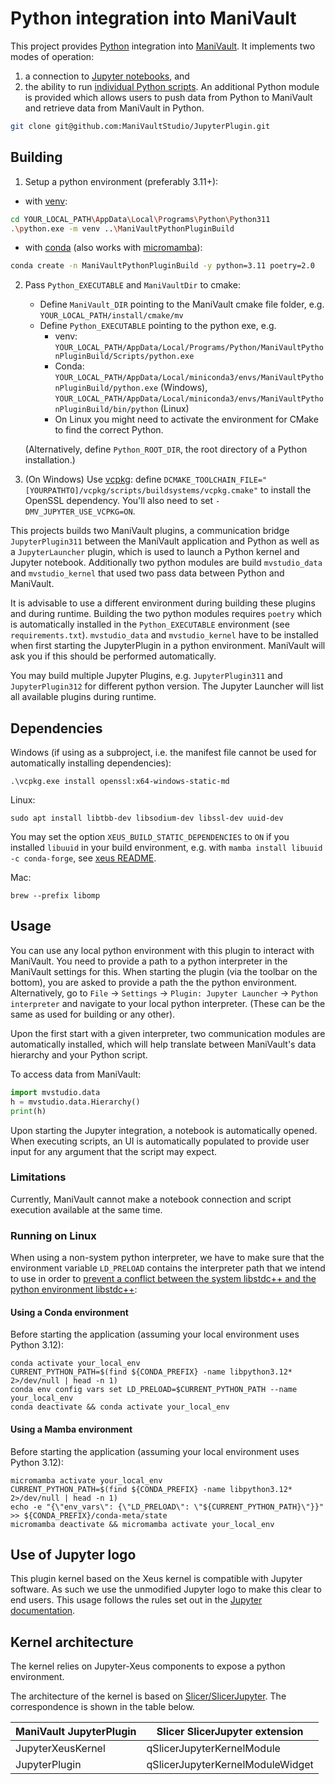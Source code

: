 # Python integration into ManiVault

This project provides [Python](https://en.wikipedia.org/wiki/Python_(programming_language)) integration into [ManiVault](https://github.com/ManiVaultStudio/core). It implements two modes of operation: 
1. a connection to [Jupyter notebooks](https://jupyter.org/), and
2. the ability to run [individual Python scripts](./docs/Python_scripts_for_ManiVault.md). 
An additional Python module is provided which  allows users to push data from Python to ManiVault and retrieve data from ManiVault in Python. 

```bash
git clone git@github.com:ManiVaultStudio/JupyterPlugin.git
```

## Building

1. Setup a python environment (preferably 3.11+):
- with [venv](https://docs.python.org/3.11/library/venv.html):
```bash
cd YOUR_LOCAL_PATH\AppData\Local\Programs\Python\Python311
.\python.exe -m venv ..\ManiVaultPythonPluginBuild
```
- with [conda](https://docs.conda.io/projects/conda/en/latest/user-guide/tasks/manage-environments.html) (also works with [micromamba](https://mamba.readthedocs.io/en/latest/user_guide/micromamba.html)):
```bash
conda create -n ManiVaultPythonPluginBuild -y python=3.11 poetry=2.0
```
2. Pass `Python_EXECUTABLE` and `ManiVaultDir` to cmake:
    - Define `ManiVault_DIR` pointing to the ManiVault cmake file folder, e.g. `YOUR_LOCAL_PATH/install/cmake/mv`
    - Define `Python_EXECUTABLE` pointing to the python exe, e.g. 
        - venv: `YOUR_LOCAL_PATH/AppData/Local/Programs/Python/ManiVaultPythonPluginBuild/Scripts/python.exe`
        - Conda: `YOUR_LOCAL_PATH/AppData/Local/miniconda3/envs/ManiVaultPythonPluginBuild/python.exe` (Windows), `YOUR_LOCAL_PATH/AppData/Local/miniconda3/envs/ManiVaultPythonPluginBuild/bin/python` (Linux)
        - On Linux you might need to activate the environment for CMake to find the correct Python.

    (Alternatively, define `Python_ROOT_DIR`, the root directory of a Python installation.)

3. (On Windows) Use [vcpkg](https://github.com/microsoft/vcpkg): define `DCMAKE_TOOLCHAIN_FILE="[YOURPATHTO]/vcpkg/scripts/buildsystems/vcpkg.cmake"` to install the OpenSSL dependency. You'll also need to set `-DMV_JUPYTER_USE_VCPKG=ON`.

This projects builds two ManiVault plugins, a communication bridge `JupyterPlugin311` between the ManiVault application and Python as well as a `JupyterLauncher` plugin, which is used to launch a Python kernel and Jupyter notebook.
Additionally two python modules are build `mvstudio_data` and `mvstudio_kernel` that used two pass data between Python and ManiVault. 

It is advisable to use a different environment during building these plugins and during runtime.
Building the two python modules requires `poetry` which is automatically installed in the `Python_EXECUTABLE` environment (see `requirements.txt`).
`mvstudio_data` and `mvstudio_kernel` have to be installed when first starting the JupyterPlugin in a python environment.
ManiVault will ask you if this should be performed automatically.

You may build multiple Jupyter Plugins, e.g. `JupyterPlugin311` and `JupyterPlugin312` for different python version. 
The Jupyter Launcher will list all available plugins during runtime.

## Dependencies

Windows (if using as a subproject, i.e. the manifest file cannot be used for automatically installing dependencies):
```
.\vcpkg.exe install openssl:x64-windows-static-md
```

Linux:
```
sudo apt install libtbb-dev libsodium-dev libssl-dev uuid-dev
```

You may set the option `XEUS_BUILD_STATIC_DEPENDENCIES` to `ON` if you installed `libuuid` in your build environment, e.g. with `mamba install libuuid -c conda-forge`, see [xeus README](https://github.com/jupyter-xeus/xeus?tab=readme-ov-file#building-from-source).

Mac:
```
brew --prefix libomp
```

## Usage

You can use any local python environment with this plugin to interact with ManiVault. 
You need to provide a path to a python interpreter in the ManiVault settings for this. 
When starting the plugin (via the toolbar on the bottom), you are asked to provide a path the the python environment.
Alternatively, go to `File` -> `Settings` -> `Plugin: Jupyter Launcher` -> `Python interpreter` and navigate to your local python interpreter. (These can be the same as used for building or any other).

Upon the first start with a given interpreter, two communication modules are automatically installed, which will help translate between ManiVault's data hierarchy and your Python script.

To access data from ManiVault:
```python
import mvstudio.data
h = mvstudio.data.Hierarchy()
print(h)
```

Upon starting the Jupyter integration, a notebook is automatically opened.
When executing scripts, an UI is automatically populated to provide user input for any argument that the script may expect.

### Limitations

Currently, ManiVault cannot make a notebook connection and script execution available at the same time. 

### Running on Linux

When using a non-system python interpreter, we have to make sure that the environment variable `LD_PRELOAD` contains the interpreter path that we intend to use in order to [prevent a conflict between the system libstdc++ and the python environment libstdc++](https://www.scivision.dev/conda-python-libstdc-/):

#### Using a Conda environment

Before starting the application (assuming your local environment uses Python 3.12):
```
conda activate your_local_env
CURRENT_PYTHON_PATH=$(find ${CONDA_PREFIX} -name libpython3.12* 2>/dev/null | head -n 1)
conda env config vars set LD_PRELOAD=$CURRENT_PYTHON_PATH --name your_local_env
conda deactivate && conda activate your_local_env
```

#### Using a Mamba environment

Before starting the application (assuming your local environment uses Python 3.12):
```
micromamba activate your_local_env
CURRENT_PYTHON_PATH=$(find ${CONDA_PREFIX} -name libpython3.12* 2>/dev/null | head -n 1)
echo -e "{\"env_vars\": {\"LD_PRELOAD\": \"${CURRENT_PYTHON_PATH}\"}}" >> ${CONDA_PREFIX}/conda-meta/state
micromamba deactivate && micromamba activate your_local_env
```

## Use of Jupyter logo

This plugin kernel based on the Xeus kernel is compatible with Jupyter software. As such we use the unmodified Jupyter logo to make this clear to end users. This usage follows the rules set out in the [Jupyter documentation](https://jupyter.org/governance/trademarks.html#uses-that-never-require-approval).

## Kernel architecture

The kernel relies on Jupyter-Xeus components to expose a python environment. 

The architecture of the kernel is based on [Slicer/SlicerJupyter](https://github.com/Slicer/SlicerJupyter). The correspondence is shown in the table below.

ManiVault JupyterPlugin | Slicer SlicerJupyter extension
---| --- 
JupyterXeusKernel | qSlicerJupyterKernelModule 
JupyterPlugin | qSlicerJupyterKernelModuleWidget


